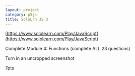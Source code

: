 ```yaml
---
layout: project
category: p5js
title: SoloLrn JS 3
---
```




[https://www.sololearn.com/Play/JavaScript](https://www.sololearn.com/Play/JavaScript)

Complete Module 4: Functions (complete ALL 23 questions)

Turn in an uncropped screenshot

7pts
